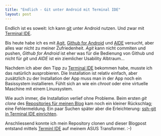 ```yaml
---
title: "Endlich - Git unter Android mit Terminal IDE"
layout: post
---
```

Endlich ist es soweit: Ich kann [git][0] unter Android nutzen. Und zwar mit [Terminal IDE][1].

Bis heute habe ich es mit [Agit][2], [Github for Android][3] und [AIDE][4] versucht, aber alles war nicht zu meiner
Zufriedenheit. *Agit* kann nicht commiten und pushen, *Github for Android* ist eher was f&uuml;r die 
Bedienung von Github und nicht f&uuml;r *git* und *AIDE* ist ein ziemlicher Usability Albtraum...

Nachdem ich aber den Tipp zu [Terminal IDE][1] bekommen habe, musste ich das nat&uuml;rlich ausprobieren. Die
Installation ist relativ einfach, aber zus&auml;tzlich zu der Installation der App muss man in der App noch
ein Basissystem installieren. F&uuml;hlt sich an wie ein *chroot* oder eine virtuelle Maschine mit einem 
Linuxsystem.

Wie auch immer, die Installation verlief ohne Probleme. Beim ersten *git clone* des [Repositories f&uuml;r
meinen Blog][5] kam noch ein kleiner R&uuml;ckschlag; eine Fehlermeldung. Ein paar Suchen sp&auml;ter aber die 
Erleichterung: [ssh-git in Terminal IDE einrichten][6].

Anschliessend konnte ich mein Repository clonen und dieser Blogpost entstand mittels [Terminl IDE][1] auf
meinem ASUS Transformer. :-)

[0]: http://git-scm.org/
[1]: https://play.google.com/store/apps/details?id=com.spartacusrex.spartacuside&hl=de
[2]: https://play.google.com/store/apps/details?id=com.madgag.agit
[3]: https://play.google.com/store/apps/details?id=com.github.mobile
[4]: https://play.google.com/store/apps/details?id=com.aide.ui
[5]: https://github.com/MoriTanosuke/moritanosuke.github.com
[6]: http://lox-o-drome.blogspot.de/2012/08/damgit-how-to-painfully-set-up-git-on.html

